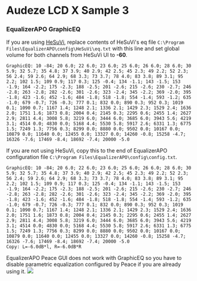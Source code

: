 # Audeze LCD X Sample 3
### EqualizerAPO GraphicEQ
If you are using [HeSuVi](https://sourceforge.net/projects/hesuvi/), replace contents of HeSuVi's eq file `C:\Program Files\EqualizerAPO\config\HeSuVi\eq.txt` with this line and set global volume for both channels from HeSuVi UI to **-60**.
```
GraphicEQ: 10 -84; 20 6.0; 22 6.0; 23 6.0; 25 6.0; 26 6.0; 28 6.0; 30 5.9; 32 5.7; 35 4.8; 37 3.9; 40 2.9; 42 2.5; 45 2.3; 49 2.2; 52 2.3; 56 2.4; 59 2.6; 64 2.9; 68 3.3; 73 3.7; 78 4.0; 83 3.8; 89 3.1; 95 2.2; 102 1.5; 109 0.9; 117 0.3; 125 -0.4; 134 -1.1; 143 -1.5; 153 -1.9; 164 -2.2; 175 -2.3; 188 -2.5; 201 -2.6; 215 -2.6; 230 -2.7; 246 -2.8; 263 -2.8; 282 -2.6; 301 -2.6; 323 -2.4; 345 -2.2; 369 -2.0; 395 -1.8; 423 -1.6; 452 -1.6; 484 -1.8; 518 -1.8; 554 -1.4; 593 -1.2; 635 -1.0; 679 -0.7; 726 -0.3; 777 0.1; 832 0.0; 890 0.3; 952 0.3; 1019 0.1; 1090 0.7; 1167 1.4; 1248 2.1; 1336 2.1; 1429 2.3; 1529 2.4; 1636 2.0; 1751 1.6; 1873 0.8; 2004 0.4; 2145 0.3; 2295 0.6; 2455 1.4; 2627 2.9; 2811 4.4; 3008 5.8; 3219 6.0; 3444 6.0; 3685 6.0; 3943 5.6; 4219 3.1; 4514 0.0; 4830 0.0; 5168 4.4; 5530 5.8; 5917 2.6; 6331 1.3; 6775 1.5; 7249 1.3; 7756 0.3; 8299 0.0; 8880 0.0; 9502 0.0; 10167 0.0; 10879 0.0; 11640 0.0; 12455 0.0; 13327 0.0; 14260 -0.8; 15258 -4.7; 16326 -7.6; 17469 -8.4; 18692 -7.4; 20000 -5.0
```
If you are not using HeSuVi, copy this to the end of EqualizerAPO configuration file `C:\Program Files\EqualizerAPO\config\config.txt`.
```
GraphicEQ: 10 -84; 20 6.0; 22 6.0; 23 6.0; 25 6.0; 26 6.0; 28 6.0; 30 5.9; 32 5.7; 35 4.8; 37 3.9; 40 2.9; 42 2.5; 45 2.3; 49 2.2; 52 2.3; 56 2.4; 59 2.6; 64 2.9; 68 3.3; 73 3.7; 78 4.0; 83 3.8; 89 3.1; 95 2.2; 102 1.5; 109 0.9; 117 0.3; 125 -0.4; 134 -1.1; 143 -1.5; 153 -1.9; 164 -2.2; 175 -2.3; 188 -2.5; 201 -2.6; 215 -2.6; 230 -2.7; 246 -2.8; 263 -2.8; 282 -2.6; 301 -2.6; 323 -2.4; 345 -2.2; 369 -2.0; 395 -1.8; 423 -1.6; 452 -1.6; 484 -1.8; 518 -1.8; 554 -1.4; 593 -1.2; 635 -1.0; 679 -0.7; 726 -0.3; 777 0.1; 832 0.0; 890 0.3; 952 0.3; 1019 0.1; 1090 0.7; 1167 1.4; 1248 2.1; 1336 2.1; 1429 2.3; 1529 2.4; 1636 2.0; 1751 1.6; 1873 0.8; 2004 0.4; 2145 0.3; 2295 0.6; 2455 1.4; 2627 2.9; 2811 4.4; 3008 5.8; 3219 6.0; 3444 6.0; 3685 6.0; 3943 5.6; 4219 3.1; 4514 0.0; 4830 0.0; 5168 4.4; 5530 5.8; 5917 2.6; 6331 1.3; 6775 1.5; 7249 1.3; 7756 0.3; 8299 0.0; 8880 0.0; 9502 0.0; 10167 0.0; 10879 0.0; 11640 0.0; 12455 0.0; 13327 0.0; 14260 -0.8; 15258 -4.7; 16326 -7.6; 17469 -8.4; 18692 -7.4; 20000 -5.0
Copy: L=-6.0dB*l, R=-6.0dB*R
```
EqualizerAPO Peace GUI does not work with GraphicEQ so you have to disable parametric equalization configured by Peace if you are already using it.
![](https://raw.githubusercontent.com/jaakkopasanen/AutoEq/master/results/Sonoma%20Model%20One/innerfidelity/onear/Audeze%20LCD%20X%20Sample%203/Audeze%20LCD%20X%20Sample%203.png)
